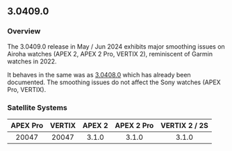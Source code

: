 ## 3.0409.0

### Overview

The 3.0409.0 release in May / Jun 2024 exhibits major smoothing issues on Airoha watches (APEX 2, APEX 2 Pro, VERTIX 2), reminiscent of Garmin watches in 2022.

It behaves in the same was as [3.0408.0](../3.0408.0/README.md) which has already been documented. The smoothing issues do not affect the Sony watches (APEX Pro, VERTIX).



### Satellite Systems

| APEX Pro | VERTIX | APEX 2 | APEX 2 Pro | VERTIX 2 / 2S |
| :------: | :----: | :----: | :--------: | :-----------: |
|  20047   | 20047  | 3.1.0  |   3.1.0    |     3.1.0     |

